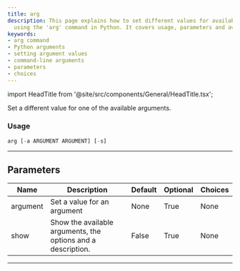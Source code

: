 ```yaml
---
title: arg
description: This page explains how to set different values for available arguments
  using the 'arg' command in Python. It covers usage, parameters and available choices.
keywords:
- arg command
- Python arguments
- setting argument values
- command-line arguments
- parameters
- choices
---
```


import HeadTitle from '@site/src/components/General/HeadTitle.tsx';

<HeadTitle title="portfolio/parameters/arg /po - Reference | OpenBB Terminal Docs" />

Set a different value for one of the available arguments.

### Usage

```python
arg [-a ARGUMENT ARGUMENT] [-s]
```

---

## Parameters

| Name | Description | Default | Optional | Choices |
| ---- | ----------- | ------- | -------- | ------- |
| argument | Set a value for an argument | None | True | None |
| show | Show the available arguments, the options and a description. | False | True | None |

---
